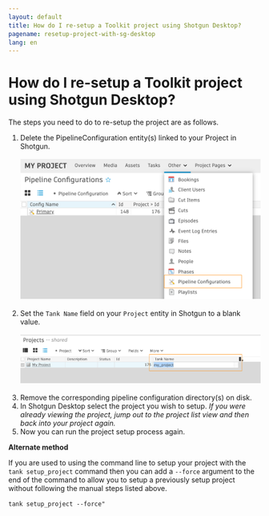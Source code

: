 ```yaml
---
layout: default
title: How do I re-setup a Toolkit project using Shotgun Desktop?
pagename: resetup-project-with-sg-desktop
lang: en
---
```


# How do I re-setup a Toolkit project using Shotgun Desktop?

The steps you need to do to re-setup the project are as follows.

1. Delete the PipelineConfiguration entity(s) linked to your Project in Shotgun.<br/><br/>![Access to the PipelineConfiguration entity page](../../../images/quick-answers/administering/pipeline-configuration-entity-page.png)<br/><br/>
2. Set the `Tank Name` field on your `Project` entity in Shotgun to a blank value.<br/><br/>![Clear the project tank name field](../../../images/quick-answers/administering/clear-project-tank-name.png)<br/><br/>
3. Remove the corresponding pipeline configuration directory(s) on disk.
4. In Shotgun Desktop select the project you wish to setup. *If you were already viewing the project, jump out to the project list view and then back into your project again.*
6. Now you can run the project setup process again.

**Alternate method**

If you are used to using the command line to setup your project with the  `tank setup_project` command then you can add a `--force` argument to the end of the command to allow you to setup a previously setup project without following the manual steps listed above.
    
    tank setup_project --force"

    